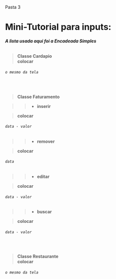 Pasta 3

# Mini-Tutorial para inputs:
###### ***A lista usada aqui foi a Encadeada Simples***

<h4>

>Classe Cardapio <br>
>colocar
</h4><h6>

````
o mesmo da tela
````
</h6><h4>

<h4>
<br>

>Classe Faturamento

>>- inserir

>colocar
</h4><h6>

````
data - valor
````
</h6>
<h4>

>>- remover

>colocar
</h4><h6>

````
data
````
</h6>
<h4>

>>- editar

>colocar
</h4><h6>

 ````
 data - valor
````
</h6><h4>

>>- buscar

>colocar
</h4><h6>

 ````
data - valor
````
</h6><h4>
<br>

>Classe Restaurante <br>
>colocar
</h4><h6>

````
o mesmo da tela
````
</h6>


